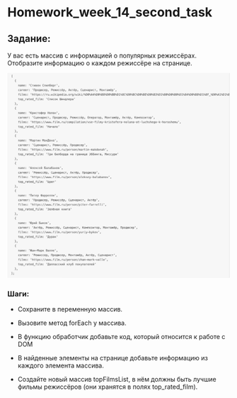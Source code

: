 # Homework_week_14_second_task

## Задание:
У вас есть массив с информацией о популярных режиссёрах. Отобразите информацию о каждом режиссёре на странице.

![alt text](./assets/image/task.png)

### Шаги:

* Сохраните в переменную массив.

* Вызовите метод forEach у массива.

* В функцию обработчик добавьте код, который относится к работе с DOM

* В найденные элементы на странице добавьте информацию из каждого элемента массива.

* Создайте новый массив topFilmsList, в нём должны быть лучшие фильмы режиссёров (они хранятся в полях top_rated_film).

